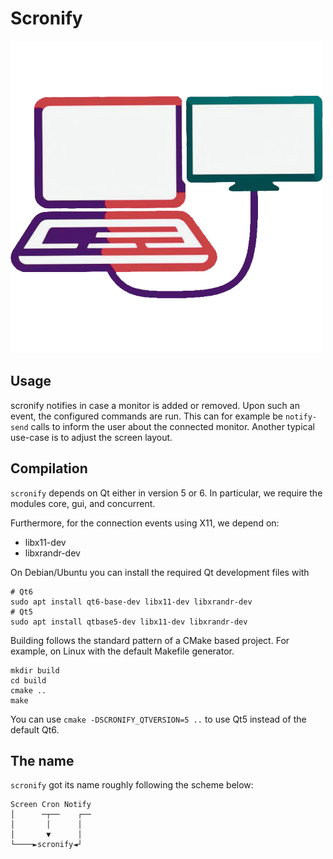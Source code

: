 # Scronify

<img src="doc/scronify.png"/>

## Usage

scronify notifies in case a monitor is added or removed.
Upon such an event, the configured commands are run.
This can for example be `notify-send` calls to inform the user about the connected monitor.
Another typical use-case is to adjust the screen layout.

## Compilation

`scronify` depends on Qt either in version 5 or 6. In particular, we require the modules core, gui, and concurrent.

Furthermore, for the connection events using X11, we depend on:
* libx11-dev
* libxrandr-dev


On Debian/Ubuntu you can install the required Qt development files with
```
# Qt6
sudo apt install qt6-base-dev libx11-dev libxrandr-dev
# Qt5
sudo apt install qtbase5-dev libx11-dev libxrandr-dev
```

Building follows the standard pattern of a CMake based project. For example, on Linux with the default Makefile generator.
```
mkdir build
cd build
cmake ..
make
```

You can use `cmake -DSCRONIFY_QTVERSION=5 ..` to use Qt5 instead of the default Qt6.

## The name

`scronify` got its name roughly following the scheme below:
```
Screen Cron Notify
│      ─┬──    ┌──
│       │      │
│       ▼      │
└────►scronify◄┘
```
